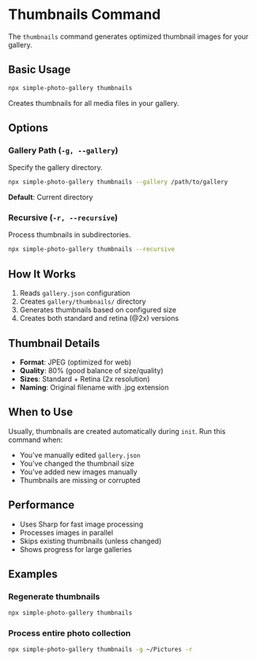 # Thumbnails Command

The `thumbnails` command generates optimized thumbnail images for your gallery.

## Basic Usage

```bash
npx simple-photo-gallery thumbnails
```

Creates thumbnails for all media files in your gallery.

## Options

### Gallery Path (`-g, --gallery`)

Specify the gallery directory.

```bash
npx simple-photo-gallery thumbnails --gallery /path/to/gallery
```

**Default**: Current directory

### Recursive (`-r, --recursive`)

Process thumbnails in subdirectories.

```bash
npx simple-photo-gallery thumbnails --recursive
```

## How It Works

1. Reads `gallery.json` configuration
2. Creates `gallery/thumbnails/` directory
3. Generates thumbnails based on configured size
4. Creates both standard and retina (@2x) versions

## Thumbnail Details

- **Format**: JPEG (optimized for web)
- **Quality**: 80% (good balance of size/quality)
- **Sizes**: Standard + Retina (2x resolution)
- **Naming**: Original filename with .jpg extension

## When to Use

Usually, thumbnails are created automatically during `init`. Run this command when:

- You've manually edited `gallery.json`
- You've changed the thumbnail size
- You've added new images manually
- Thumbnails are missing or corrupted

## Performance

- Uses Sharp for fast image processing
- Processes images in parallel
- Skips existing thumbnails (unless changed)
- Shows progress for large galleries

## Examples

### Regenerate thumbnails
```bash
npx simple-photo-gallery thumbnails
```

### Process entire photo collection
```bash
npx simple-photo-gallery thumbnails -g ~/Pictures -r
```